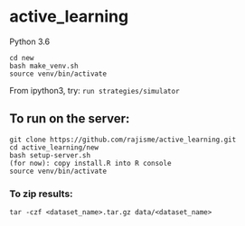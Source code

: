 # active_learning

Python 3.6

```
cd new
bash make_venv.sh
source venv/bin/activate
```

From ipython3, try:
`run strategies/simulator`

## To run on the server:
```
git clone https://github.com/rajisme/active_learning.git
cd active_learning/new
bash setup-server.sh
(for now): copy install.R into R console
source venv/bin/activate
```
### To zip results:
```
tar -czf <dataset_name>.tar.gz data/<dataset_name>
```

